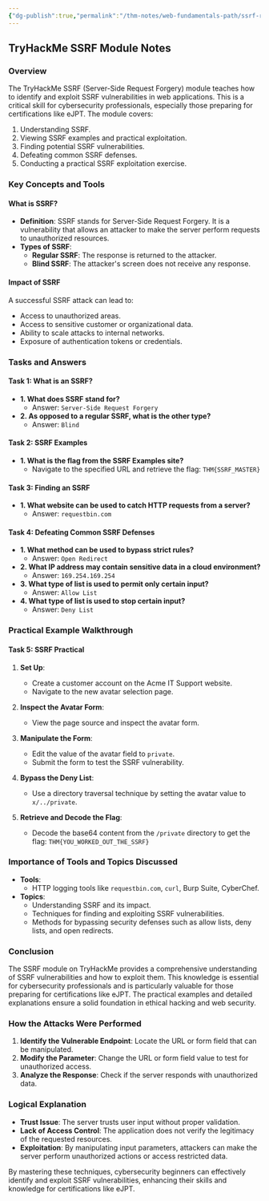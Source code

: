 ```yaml
---
{"dg-publish":true,"permalink":"/thm-notes/web-fundamentals-path/ssrf-room/","title":"SSRF Walkthrough - THM","tags":["tryhackme","web"]}
---
```


## TryHackMe SSRF Module Notes

### Overview
The TryHackMe SSRF (Server-Side Request Forgery) module teaches how to identify and exploit SSRF vulnerabilities in web applications. This is a critical skill for cybersecurity professionals, especially those preparing for certifications like eJPT. The module covers:

1. Understanding SSRF.
2. Viewing SSRF examples and practical exploitation.
3. Finding potential SSRF vulnerabilities.
4. Defeating common SSRF defenses.
5. Conducting a practical SSRF exploitation exercise.

### Key Concepts and Tools

#### What is SSRF?
- **Definition**: SSRF stands for Server-Side Request Forgery. It is a vulnerability that allows an attacker to make the server perform requests to unauthorized resources.
- **Types of SSRF**:
  - **Regular SSRF**: The response is returned to the attacker.
  - **Blind SSRF**: The attacker's screen does not receive any response.

#### Impact of SSRF
A successful SSRF attack can lead to:
- Access to unauthorized areas.
- Access to sensitive customer or organizational data.
- Ability to scale attacks to internal networks.
- Exposure of authentication tokens or credentials.

### Tasks and Answers

#### Task 1: What is an SSRF?
- **1. What does SSRF stand for?**
  - Answer: `Server-Side Request Forgery`
- **2. As opposed to a regular SSRF, what is the other type?**
  - Answer: `Blind`

#### Task 2: SSRF Examples
- **1. What is the flag from the SSRF Examples site?**
  - Navigate to the specified URL and retrieve the flag: `THM{SSRF_MASTER}`

#### Task 3: Finding an SSRF
- **1. What website can be used to catch HTTP requests from a server?**
  - Answer: `requestbin.com`

#### Task 4: Defeating Common SSRF Defenses
- **1. What method can be used to bypass strict rules?**
  - Answer: `Open Redirect`
- **2. What IP address may contain sensitive data in a cloud environment?**
  - Answer: `169.254.169.254`
- **3. What type of list is used to permit only certain input?**
  - Answer: `Allow List`
- **4. What type of list is used to stop certain input?**
  - Answer: `Deny List`

### Practical Example Walkthrough

#### Task 5: SSRF Practical

1. **Set Up**:
   - Create a customer account on the Acme IT Support website.
   - Navigate to the new avatar selection page.

2. **Inspect the Avatar Form**:
   - View the page source and inspect the avatar form.

3. **Manipulate the Form**:
   - Edit the value of the avatar field to `private`.
   - Submit the form to test the SSRF vulnerability.

4. **Bypass the Deny List**:
   - Use a directory traversal technique by setting the avatar value to `x/../private`.

5. **Retrieve and Decode the Flag**:
   - Decode the base64 content from the `/private` directory to get the flag: `THM{YOU_WORKED_OUT_THE_SSRF}`

### Importance of Tools and Topics Discussed

- **Tools**: 
  - HTTP logging tools like `requestbin.com`, `curl`, Burp Suite, CyberChef.
- **Topics**: 
  - Understanding SSRF and its impact.
  - Techniques for finding and exploiting SSRF vulnerabilities.
  - Methods for bypassing security defenses such as allow lists, deny lists, and open redirects.

### Conclusion
The SSRF module on TryHackMe provides a comprehensive understanding of SSRF vulnerabilities and how to exploit them. This knowledge is essential for cybersecurity professionals and is particularly valuable for those preparing for certifications like eJPT. The practical examples and detailed explanations ensure a solid foundation in ethical hacking and web security.

### How the Attacks Were Performed

1. **Identify the Vulnerable Endpoint**: Locate the URL or form field that can be manipulated.
2. **Modify the Parameter**: Change the URL or form field value to test for unauthorized access.
3. **Analyze the Response**: Check if the server responds with unauthorized data.

### Logical Explanation

- **Trust Issue**: The server trusts user input without proper validation.
- **Lack of Access Control**: The application does not verify the legitimacy of the requested resources.
- **Exploitation**: By manipulating input parameters, attackers can make the server perform unauthorized actions or access restricted data.

By mastering these techniques, cybersecurity beginners can effectively identify and exploit SSRF vulnerabilities, enhancing their skills and knowledge for certifications like eJPT.